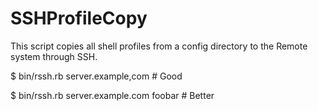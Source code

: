 SSHProfileCopy
==============

This script copies all shell profiles from a config directory to the Remote system through SSH.

$ bin/rssh.rb server.example,com                # Good

$ bin/rssh.rb server.example.com foobar         # Better
